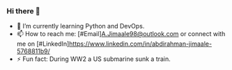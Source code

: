 ### Hi there 👋
- 🌱 I’m currently learning Python and DevOps.
- 📫 How to reach me: [#Email]<A.Jimaale98@outlook.com> or connect with me on [#LinkedIn]<https://www.linkedin.com/in/abdirahman-jimaale-5768811b9/>
- ⚡ Fun fact: During WW2 a US submarine sunk a train.
<!--
**AJim98/AJim98** is a ✨ _special_ ✨ repository because its `README.md` (this file) appears on your GitHub profile.

Here are some ideas to get you started:

- 🔭 I’m currently working on ...
- 🌱 I’m currently learning ...
- 👯 I’m looking to collaborate on ...
- 🤔 I’m looking for help with ...
- 💬 Ask me about ...
- 📫 How to reach me: ...
- 😄 Pronouns: ...
- ⚡ Fun fact: ...
-->
